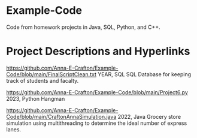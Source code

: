# Example-Code

Code from homework projects in Java, SQL, Python, and C++.

# Project Descriptions and Hyperlinks


https://github.com/Anna-E-Crafton/Example-Code/blob/main/FinalScriptClean.txt 
YEAR, SQL
SQL Database for keeping track of students and facalty. 

https://github.com/Anna-E-Crafton/Example-Code/blob/main/Project6.py 
2023, Python
Hangman

https://github.com/Anna-E-Crafton/Example-Code/blob/main/CraftonAnnaSimulation.java 
2022, Java
Grocery store simulation using multithreading to determine the ideal number of express lanes.












